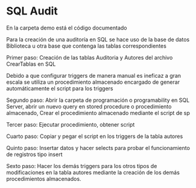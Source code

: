 # SQL Audit
En la carpeta demo está el código documentado


Para la creación de una auditoría en SQL se hace uso de la base de datos Biblioteca u otra base que contenga las tablas correspondientes

Primer paso: Creación de las tablas Auditoria y Autores del archivo CrearTablas en SQL

Debido a que configurar triggers de manera manual es ineficaz a gran escala se utiliza un procedimiento almacenado encargado de generar automáticamente el script para los triggers 

Segundo paso: Abrir la carpeta de programación o programability en SQL Server, abrir un nuevo query en stored procedure o procedimiento almacenado, Crear el procedimiento almacenado mediante el script de sp

Tercer paso: Ejecutar procedimiento, obtener script

Cuarto paso: Copiar y pegar el script en los triggers de la tabla autores

Quinto paso: Insertar datos y hacer selects para probar el funcionamiento de registros tipo insert

Sexto paso: Hacer los demás triggers para los otros tipos de modificaciones en la tabla autores mediante la creación de los demás procedimientos almacenados.
